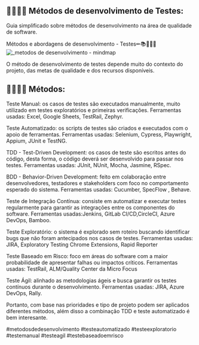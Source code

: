<h2> 👩🏾‍💻📝 Métodos de desenvolvimento de Testes:</h2>
Guia simplificado sobre métodos de desenvolvimento na área de qualidade de software.

Métodos e abordagens de desenvolvimento - Testes✏📚👩🏾‍💻
![_metodos de desenvolvimento - mindmap](https://github.com/user-attachments/assets/25738d67-4812-4c24-aa59-46b2c26f2fcb)

O método de desenvolvimento de testes depende muito do contexto do projeto, das metas de qualidade e dos recursos disponíveis.

<h2>👩🏾‍💻📝 Métodos:</h2>


Teste Manual: os casos de testes são executados manualmente, muito utilizado em testes exploratórios e primeiras verificações.
Ferramentas usadas: Excel, Google Sheets, TestRail, Zephyr.

Teste Automatizado: os scripts de testes são criados e executados com o apoio de ferramentas.
Ferramentas usadas: Selenium, Cypress, Playwright, Appium, JUnit e TestNG.

TDD - Test-Driven Development: os casos de teste são escritos antes do código, desta forma, o código deverá ser desenvolvido para passar nos testes.
Ferramentas usadas: JUnit, NUnit, Mocha, Jasmine, RSpec.

BDD - Behavior-Driven Development: feito em colaboração entre desenvolvedores, testadores e stakeholders com foco no comportamento esperado do sistema.
Ferramentas usadas: Cucumber, SpecFlow , Behave.

Teste de Integração Contínua: consiste em automatizar e executar testes regularmente para garantir as integrações entre os componentes do software.
Ferramentas usadas:Jenkins, GitLab CI/CD,CircleCI, Azure DevOps, Bamboo.

Teste Exploratório: o sistema é explorado sem roteiro buscando identificar bugs que não foram antecipados nos casos de testes. 
Ferramentas usadas: JIRA, Exploratory Testing Chrome Extensions, Rapid Reporter

Teste Baseado em Risco: foco em áreas do software com a maior probabilidade de apresentar falhas ou impactos críticos.
Ferramentas usadas: TestRail, ALM/Quality Center da Micro Focus 

Teste Ágil: alinhado as metodologias ágeis e busca garantir os testes contínuos durante o desenvolvimento.
Ferramentas usadas: JIRA, Azure DevOps, Rally.

Portanto, com base nas prioridades e tipo de projeto podem ser aplicados diferentes métodos, além disso a combinação TDD e teste automatizado é bem interesante.

#metodosdedesenvolvimento #testeautomatizado #testeexploratorio #testemanual #testeagil #testebaseadoemrisco
